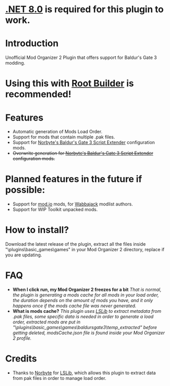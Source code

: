 
# [.NET 8.0](https://dotnet.microsoft.com/en-us/download/dotnet/thank-you/runtime-desktop-8.0.3-windows-x64-installer) is required for this plugin to work.

# Introduction
Unofficial Mod Organizer 2 Plugin that offers support for Baldur's Gate 3 modding.

# Using this with [Root Builder](https://www.nexusmods.com/skyrimspecialedition/mods/31720) is recommended!

# Features
- Automatic generation of Mods Load Order.
- Support for mods that contain multiple .pak files.
- Support for [Norbyte's Baldur's Gate 3 Script Extender](https://github.com/Norbyte/bg3se) configuration mods.
- ~~Overwrite generation for [Norbyte's Baldur's Gate 3 Script Extender](https://github.com/Norbyte/bg3se) configuration mods.~~

# Planned features in the future if possible:
- Support for [mod.io](https://mod.io/g/baldursgate3) mods, for [Wabbajack](https://www.wabbajack.org/) modlist authors.
- Support for WIP Toolkit unpacked mods.

# How to install?
Download the latest release of the plugin, extract all the files inside "\plugins\basic_games\games" in your Mod Organizer 2 directory, replace if you are updating.

# FAQ
- **When I click run, my Mod Organizer 2 freezes for a bit**
*That is normal, the plugin is generating a mods cache for all mods in your load order, the duration depends on the amount of mods you have, and it only happens once if the mods cache file was never generated.*
- **What is mods cache?**
*This plugin uses [LSLib](https://github.com/Norbyte/lslib) to extract metadata from .pak files, some specific data is needed in order to generate a load order, extracted mods are put in "\plugins\basic_games\games\baldursgate3\temp_extracted" before getting deleted, modsCache.json file is found inside your Mod Organizer 2 profile.*


# Credits
- Thanks to [Norbyte](https://github.com/Norbyte) for [LSLib](https://github.com/Norbyte/lslib), which allows this plugin to extract data from pak files in order to manage load order.


 
